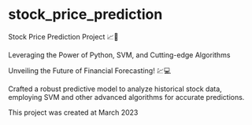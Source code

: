 # stock_price_prediction

Stock Price Prediction Project 📈🤖 

Leveraging the Power of Python, SVM, and Cutting-edge Algorithms 

Unveiling the Future of Financial Forecasting! 💹💻 

Crafted a robust predictive model to analyze historical stock data, employing SVM and other advanced algorithms for accurate predictions.

This project was created at March 2023
